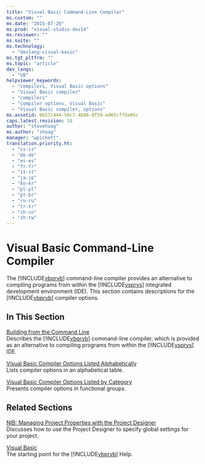 ```yaml
---
title: "Visual Basic Command-Line Compiler"
ms.custom: ""
ms.date: "2015-07-20"
ms.prod: "visual-studio-dev14"
ms.reviewer: ""
ms.suite: ""
ms.technology: 
  - "devlang-visual-basic"
ms.tgt_pltfrm: ""
ms.topic: "article"
dev_langs: 
  - "VB"
helpviewer_keywords: 
  - "compilers, Visual Basic options"
  - "Visual Basic compiler"
  - "compilers"
  - "compiler options, Visual Basic"
  - "Visual Basic compiler, options"
ms.assetid: 6b57c444-50c7-4b88-8f59-ed65cff5e05c
caps.latest.revision: 16
author: "stevehoag"
ms.author: "shoag"
manager: "wpickett"
translation.priority.ht: 
  - "cs-cz"
  - "de-de"
  - "es-es"
  - "fr-fr"
  - "it-it"
  - "ja-jp"
  - "ko-kr"
  - "pl-pl"
  - "pt-br"
  - "ru-ru"
  - "tr-tr"
  - "zh-cn"
  - "zh-tw"
---
```

# Visual Basic Command-Line Compiler
The [!INCLUDE[vbprvb](../../../csharp/programming-guide/concepts/linq/includes/vbprvb_md.md)] command-line compiler provides an alternative to compiling programs from within the [!INCLUDE[vsprvs](../../../csharp/includes/vsprvs_md.md)] integrated development environment (IDE). This section contains descriptions for the [!INCLUDE[vbprvb](../../../csharp/programming-guide/concepts/linq/includes/vbprvb_md.md)] compiler options.  
  
## In This Section  
 [Building from the Command Line](../../../visual-basic/reference/command-line-compiler/building-from-the-command-line.md)  
 Describes the [!INCLUDE[vbprvb](../../../csharp/programming-guide/concepts/linq/includes/vbprvb_md.md)] command-line compiler, which is provided as an alternative to compiling programs from within the [!INCLUDE[vsprvs](../../../csharp/includes/vsprvs_md.md)] IDE.  
  
 [Visual Basic Compiler Options Listed Alphabetically](../../../visual-basic/reference/command-line-compiler/visual-basic-compiler-options-listed-alphabetically.md)  
 Lists compiler options in an alphabetical table.  
  
 [Visual Basic Compiler Options Listed by Category](../../../visual-basic/reference/command-line-compiler/visual-basic-compiler-options-listed-by-category.md)  
 Presents compiler options in functional groups.  
  
## Related Sections  
 [NIB: Managing Project Properties with the Project Designer](http://msdn.microsoft.com/en-us/983f3c18-832f-4666-afec-74b716ff3e0e)  
 Discusses how to use the Project Designer to specify global settings for your project.  
  
 [Visual Basic](../../../visual-basic/index.md)  
 The starting point for the [!INCLUDE[vbprvb](../../../csharp/programming-guide/concepts/linq/includes/vbprvb_md.md)] Help.